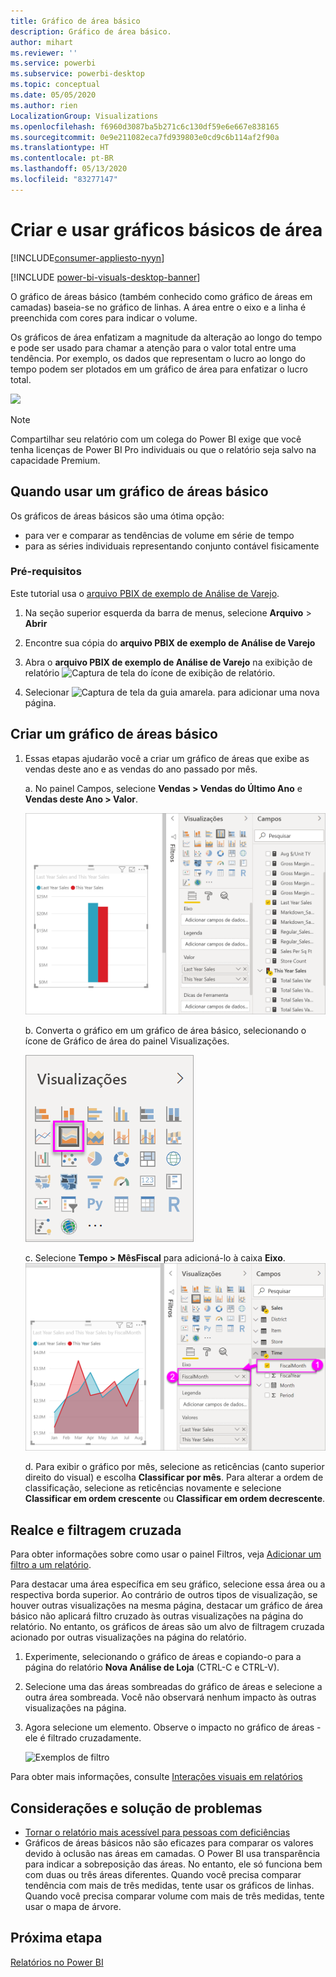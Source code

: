 ```yaml
---
title: Gráfico de área básico
description: Gráfico de área básico.
author: mihart
ms.reviewer: ''
ms.service: powerbi
ms.subservice: powerbi-desktop
ms.topic: conceptual
ms.date: 05/05/2020
ms.author: rien
LocalizationGroup: Visualizations
ms.openlocfilehash: f6960d3087ba5b271c6c130df59e6e667e838165
ms.sourcegitcommit: 0e9e211082eca7fd939803e0cd9c6b114af2f90a
ms.translationtype: HT
ms.contentlocale: pt-BR
ms.lasthandoff: 05/13/2020
ms.locfileid: "83277147"
---
```

# <a name="create-and-use-basic-area-charts"></a>Criar e usar gráficos básicos de área

[!INCLUDE[consumer-appliesto-nyyn](../includes/consumer-appliesto-nyyn.md)]

[!INCLUDE [power-bi-visuals-desktop-banner](../includes/power-bi-visuals-desktop-banner.md)]

O gráfico de áreas básico (também conhecido como gráfico de áreas em camadas) baseia-se no gráfico de linhas. A área entre o eixo e a linha é preenchida com cores para indicar o volume. 

Os gráficos de área enfatizam a magnitude da alteração ao longo do tempo e pode ser usado para chamar a atenção para o valor total entre uma tendência. Por exemplo, os dados que representam o lucro ao longo do tempo podem ser plotados em um gráfico de área para enfatizar o lucro total.

![](media/power-bi-visualization-basic-area-chart/power-bi-chart-example.png)

> [!NOTE]
> Compartilhar seu relatório com um colega do Power BI exige que você tenha licenças de Power BI Pro individuais ou que o relatório seja salvo na capacidade Premium.

## <a name="when-to-use-a-basic-area-chart"></a>Quando usar um gráfico de áreas básico
Os gráficos de áreas básicos são uma ótima opção:

* para ver e comparar as tendências de volume em série de tempo 
* para as séries individuais representando conjunto contável fisicamente

### <a name="prerequisites"></a>Pré-requisitos
Este tutorial usa o [arquivo PBIX de exemplo de Análise de Varejo](https://download.microsoft.com/download/9/6/D/96DDC2FF-2568-491D-AAFA-AFDD6F763AE3/Retail%20Analysis%20Sample%20PBIX.pbix).

1. Na seção superior esquerda da barra de menus, selecione **Arquivo** > **Abrir**
   
2. Encontre sua cópia do **arquivo PBIX de exemplo de Análise de Varejo**

1. Abra o **arquivo PBIX de exemplo de Análise de Varejo** na exibição de relatório ![Captura de tela do ícone de exibição de relatório](media/power-bi-visualization-kpi/power-bi-report-view.png).

1. Selecionar ![Captura de tela da guia amarela.](media/power-bi-visualization-kpi/power-bi-yellow-tab.png) para adicionar uma nova página.


## <a name="create-a-basic-area-chart"></a>Criar um gráfico de áreas básico
 

1. Essas etapas ajudarão você a criar um gráfico de áreas que exibe as vendas deste ano e as vendas do ano passado por mês.
   
   a. No painel Campos, selecione **Vendas \> Vendas do Último Ano** e **Vendas deste Ano > Valor**.

   ![valores de dados do gráfico de área](media/power-bi-visualization-basic-area-chart/power-bi-bar-chart.png)

   b.  Converta o gráfico em um gráfico de área básico, selecionando o ícone de Gráfico de área do painel Visualizações.

   ![ícone de gráfico de área](media/power-bi-visualization-basic-area-chart/convertchart.png)
   
   c.  Selecione **Tempo \> MêsFiscal** para adicioná-lo à caixa **Eixo**.   
   ![valores de eixo do gráfico de área](media/power-bi-visualization-basic-area-chart/powerbi-area-chartnew.png)
   
   d.  Para exibir o gráfico por mês, selecione as reticências (canto superior direito do visual) e escolha **Classificar por mês**. Para alterar a ordem de classificação, selecione as reticências novamente e selecione **Classificar em ordem crescente** ou **Classificar em ordem decrescente**.

## <a name="highlighting-and-cross-filtering"></a>Realce e filtragem cruzada
Para obter informações sobre como usar o painel Filtros, veja [Adicionar um filtro a um relatório](../create-reports/power-bi-report-add-filter.md).

Para destacar uma área específica em seu gráfico, selecione essa área ou a respectiva borda superior.  Ao contrário de outros tipos de visualização, se houver outras visualizações na mesma página, destacar um gráfico de área básico não aplicará filtro cruzado às outras visualizações na página do relatório. No entanto, os gráficos de áreas são um alvo de filtragem cruzada acionado por outras visualizações na página do relatório. 

1. Experimente, selecionando o gráfico de áreas e copiando-o para a página do relatório **Nova Análise de Loja** (CTRL-C e CTRL-V).
2. Selecione uma das áreas sombreadas do gráfico de áreas e selecione a outra área sombreada. Você não observará nenhum impacto às outras visualizações na página.
1. Agora selecione um elemento. Observe o impacto no gráfico de áreas - ele é filtrado cruzadamente.

    ![Exemplos de filtro](media/power-bi-visualization-basic-area-chart/power-bi-area-chart-filters.gif) 

Para obter mais informações, consulte [Interações visuais em relatórios](../create-reports/service-reports-visual-interactions.md)


## <a name="considerations-and-troubleshooting"></a>Considerações e solução de problemas   
* [Tornar o relatório mais acessível para pessoas com deficiências](../desktop-accessibility.md)
* Gráficos de áreas básicos não são eficazes para comparar os valores devido à oclusão nas áreas em camadas. O Power BI usa transparência para indicar a sobreposição das áreas. No entanto, ele só funciona bem com duas ou três áreas diferentes. Quando você precisa comparar tendência com mais de três medidas, tente usar os gráficos de linhas. Quando você precisa comparar volume com mais de três medidas, tente usar o mapa de árvore.

## <a name="next-step"></a>Próxima etapa
[Relatórios no Power BI](power-bi-visualization-card.md)  



